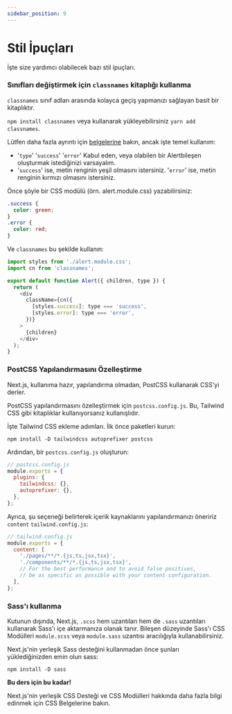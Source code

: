 ```yaml
---
sidebar_position: 9
---
```


# Stil İpuçları

İşte size yardımcı olabilecek bazı stil ipuçları.

### Sınıfları değiştirmek için `classnames` kitaplığı kullanma

`classnames` sınıf adları arasında kolayca geçiş yapmanızı sağlayan basit bir kitaplıktır.

`npm install classnames` veya kullanarak yükleyebilirsiniz `yarn add classnames`.


Lütfen daha fazla ayrıntı için <a href="https://github.com/JedWatson/classnames">belgelerine</a> bakın, ancak işte temel kullanım:

- '`type`' '`success`' '`error`' Kabul eden, veya olabilen bir Alertbileşen oluşturmak istediğinizi varsayalım.
- '`success`' ise, metin renginin yeşil olmasını istersiniz. '`error`' ise, metin renginin kırmızı olmasını istersiniz.

Önce şöyle bir CSS modülü (örn. alert.module.css) yazabilirsiniz:

```css
.success {
  color: green;
}
.error {
  color: red;
}
```
Ve `classnames` bu şekilde kullanın:

```js
import styles from './alert.module.css';
import cn from 'classnames';

export default function Alert({ children, type }) {
  return (
    <div
      className={cn({
        [styles.success]: type === 'success',
        [styles.error]: type === 'error',
      })}
    >
      {children}
    </div>
  );
}
```

### PostCSS Yapılandırmasını Özelleştirme

Next.js, kullanıma hazır, yapılandırma olmadan, PostCSS kullanarak CSS'yi derler.

PostCSS yapılandırmasını özelleştirmek için `postcss.config.js`. Bu, Tailwind CSS gibi kitaplıklar kullanıyorsanız kullanışlıdır.

İşte Tailwind CSS ekleme adımları. İlk önce paketleri kurun:

```
npm install -D tailwindcss autoprefixer postcss
```

Ardından, bir `postcss.config.js` oluşturun:

```js
// postcss.config.js
module.exports = {
  plugins: {
    tailwindcss: {},
    autoprefixer: {},
  },
};
```

Ayrıca, şu seçeneği belirterek içerik kaynaklarını yapılandırmanızı öneririz `content` `tailwind.config.js`:

```js
// tailwind.config.js
module.exports = {
  content: [
    './pages/**/*.{js,ts,jsx,tsx}',
    './components/**/*.{js,ts,jsx,tsx}',
    // For the best performance and to avoid false positives,
    // be as specific as possible with your content configuration.
  ],
};
```

### Sass'ı kullanma

Kutunun dışında, Next.js, `.scss` hem uzantıları hem de `.sass` uzantıları kullanarak Sass'ı içe aktarmanıza olanak tanır. Bileşen düzeyinde Sass'ı CSS Modülleri `module.scss` veya `module.sass` uzantısı aracılığıyla kullanabilirsiniz.

Next.js'nin yerleşik Sass desteğini kullanmadan önce şunları yüklediğinizden emin olun sass:

```
npm install -D sass
```

<strong>Bu ders için bu kadar!</strong>

Next.js'nin yerleşik CSS Desteği ve CSS Modülleri hakkında daha fazla bilgi edinmek için CSS Belgelerine bakın.


